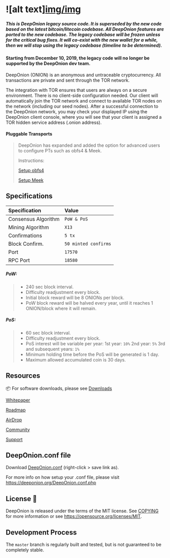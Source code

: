 ![alt text][img](https://ibb.co/yYWQ0Wq)[/img]("Triangles")
=====================================

##### This is DeepOnion legacy source code. It is superseded by the new code based on the latest bitcoin/litecoin codebase. All DeepOnion features are ported to the new codebase. The legacy codebase will be frozen unless for the critical bug fixes. It will co-exist with the new wallet for a while, then we will stop using the legacy codebase (timeline to be determined).

#### Starting from December 10, 2019, the legacy code will no longer be supported by the DeepOnion dev team.

DeepOnion (ONION) is an anonymous and untraceable cryptocurrency. All transactions are private and sent through the TOR network.

The integration with TOR ensures that users are always on a secure environment. There is no client-side configuration needed. Our client will automatically join the TOR network and connect to available TOR nodes on the network (including our seed nodes). After a successful connection to the DeepOnion network, you may check your displayed IP using the DeepOnion client console, where you will see that your client is assigned a TOR hidden service address (.onion address).

#### Pluggable Transports

>DeepOnion has expanded and added the option for advanced users to configure PTs such as obfs4 & Meek. 
>
>Instructions:
>
>[Setup obfs4]( https://github.com/deeponion/deeponion/blob/master/doc/setup-obfs4.md)
>
>[Setup Meek]( https://github.com/deeponion/deeponion/blob/master/doc/setup-meek.md)


## Specifications

| Specification | Value |
|:-----------|:-----------|
| Consensus Algorithm | `PoW & PoS` |
| Mining Algorithm | `X13` |
| Confirmations | `5 tx` |
| Block Confirm. | `50 minted confirms` |
| Port | `17570` |
| RPC Port | `18580` |


##### PoW:

> - 240 sec block interval.
> - Difficulty readjustment every block.
> - Initial block reward will be 8 ONIONs per block.
> - PoW block reward will be halved every year, until it reaches 1 ONION/block where it will remain.

##### PoS:

> - 60 sec block interval.
> - Difficulty readjustment every block.
> - PoS interest will be variable per year:
> 	1st year: `10%`
> 	2nd year: `5%`
> 	3rd and subsequent years: `1%`
> - Minimum holding time before the PoS will be generated is 1 day.
> - Maximum allowed accumulated coin is 30 days.


## Resources

:package: For software downloads, please see [Downloads](https://deeponion.org/#downloads)

[Whitepaper](https://deeponion.org/White-Paper.pdf) 

[Roadmap](https://deeponion.org/#roadmap)

[AirDrop](https://deeponion.org/airdrop.html)

[Community](https://deeponion.org/community/)

[Support](https://deeponion.help)


## DeepOnion.conf file

Download [DeepOnion.conf](https://deeponion.org/DeepOnion.conf.php?action=download) (right-click > save link as).

For more info on how setup your .conf file, please visit https://deeponion.org/DeepOnion.conf.php

License :bookmark_tabs:
-------

DeepOnion is released under the terms of the MIT license. See [COPYING](COPYING) for more
information or see https://opensource.org/licenses/MIT.



Development Process
-------------------

The `master` branch is regularly built and tested, but is not guaranteed to be completely stable. 


